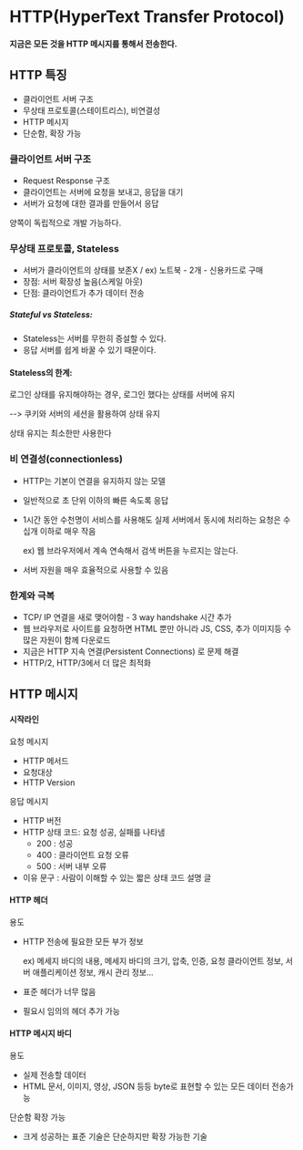 # HTTP(HyperText Transfer Protocol)

#### 지금은 모든 것을 HTTP 메시지를 통해서 전송한다.



## HTTP 특징

- 클라이언트 서버 구조
- 무상태 프로토콜(스테이트리스), 비연결성
- HTTP 메시지
- 단순함, 확장 가능



### 클라이언트 서버 구조

- Request Response 구조
- 클라이언트는 서버에 요청을 보내고, 응답을 대기
- 서버가 요청에 대한 결과를 만들어서 응답

양쪽이 독립적으로 개발 가능하다.



### 무상태 프로토콜, Stateless

- 서버가 클라이언트의 상태를 보존X  / ex) 노트북 - 2개 - 신용카드로 구매
- 장점: 서버 확장성 높음(스케일 아웃)
- 단점: 클라이언트가 추가 데이터 전송



##### Stateful  vs Stateless:

- Stateless는 서버를 무한히 증설할 수 있다.
- 응답 서버를 쉽게 바꿀 수 있기 때문이다.



#### Stateless의 한계:

로그인 상태를 유지해야하는 경우, 로그인 했다는 상태를 서버에 유지

 --> 쿠키와 서버의 세션을 활용하여 상태 유지

상태 유지는 최소한만 사용한다



### 비 연결성(connectionless)

- HTTP는 기본이 연결을 유지하지 않는 모델

- 일반적으로 초 단위 이하의 빠른 속도록 응답

- 1시간 동안 수천명이 서비스를 사용해도 실제 서버에서 동시에 처리하는 요청은 수십개 이하로 매우 작음

  ex) 웹 브라우저에서 계속 연속해서 검색 버튼을 누르지는 않는다.

- 서버 자원을 매우 효율적으로 사용할 수 있음



### 한계와 극복

- TCP/ IP 연결을 새로 맺어야함 - 3 way handshake 시간 추가
- 웹 브라우저로 사이트를 요청하면 HTML 뿐만 아니라 JS, CSS, 추가 이미지등 수많은 자원이 함께 다운로드
- 지금은 HTTP 지속 연결(Persistent Connections) 로 문제 해결
- HTTP/2, HTTP/3에서 더 많은 최적화



## HTTP 메시지

#### 시작라인

요청 메시지

- HTTP 메서드
- 요청대상
- HTTP Version

응답 메시지

- HTTP 버전
- HTTP 상태 코드: 요청 성공, 실패를 나타냄
  - 200 : 성공
  - 400 : 클라이언트 요청 오류
  - 500 : 서버 내부 오류
- 이유 문구 : 사람이 이해할 수 있는 짧은 상태 코드 설명 글



#### HTTP 헤더

용도

- HTTP 전송에 필요한 모든 부가 정보

  ex) 메세지 바디의 내용, 메세지 바디의 크기, 압축, 인증, 요청 클라이언트 정보, 서버 애플리케이션 정보, 캐시 관리 정보...

- 표준 헤더가 너무 많음

- 필요시 임의의 헤더 추가 가능



#### HTTP 메시지 바디

용도

- 실제 전송할 데이터
- HTML 문서, 이미지, 영상, JSON 등등 byte로 표현할 수 있는 모든 데이터 전송가능



단순함 확장 가능

- 크게 성공하는 표준 기술은 단순하지만 확장 가능한 기술
